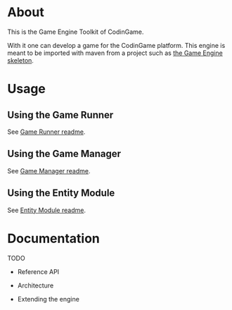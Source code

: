 # About

This is the Game Engine Toolkit of CodinGame.

With it one can develop a game for the CodinGame platform. This engine is meant to be imported with maven from a project such as [the Game Engine skeleton](https://github.com/CodinGame/game-skeleton).

# Usage

## Using the Game Runner

See [Game Runner readme](runner/).

## Using the Game Manager

See [Game Manager readme](engine/core/).

## Using the Entity Module

See [Entity Module readme](engine/modules/entities/).

# Documentation

TODO

- Reference API

- Architecture

- Extending the engine
